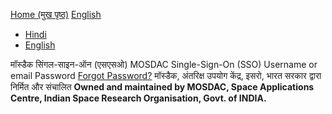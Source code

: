 [Home (मुख पृष्ठ)](https://mosdac.gov.in)
[English](https://mosdac.gov.in/auth/realms/Mosdac/protocol/openid-connect/auth?response_type=code&scope=openid%20email&client_id=mosdac&state=dFnb4MaN20hi3iCZWTOWYtOmLBs&redirect_uri=https%3A%2F%2Fwww.mosdac.gov.in%2Fuops%2Fredirect_uri&nonce=u3nC28LTzWwwtz0d9nL7EddX_U_DajlkvyG5uNTXe8Y)
  * [Hindi](https://mosdac.gov.in/auth/realms/Mosdac/login-actions/authenticate?client_id=mosdac&tab_id=gIMiO-hjwhs&execution=9df053f1-55e1-4d2c-b1ae-a86b988114ed&kc_locale=hi)
  * [English](https://mosdac.gov.in/auth/realms/Mosdac/login-actions/authenticate?client_id=mosdac&tab_id=gIMiO-hjwhs&execution=9df053f1-55e1-4d2c-b1ae-a86b988114ed&kc_locale=en)


मॉस्डैक सिंगल-साइन-ऑन (एसएसओ) MOSDAC Single-Sign-On (SSO) 
Username or email
Password
[Forgot Password?](https://mosdac.gov.in/auth/realms/Mosdac/login-actions/reset-credentials?client_id=mosdac&tab_id=gIMiO-hjwhs)
मॉस्डैक, अंतरिक्ष उपयोग केंद्र, इसरो, भारत सरकार द्वारा निर्मित और संचालित
**Owned and maintained by MOSDAC, Space Applications Centre, Indian Space Research Organisation, Govt. of INDIA.**
